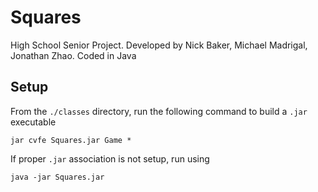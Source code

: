# Squares
 High School Senior Project. Developed by Nick Baker, Michael Madrigal, Jonathan Zhao. Coded in Java

## Setup
From the `./classes` directory, run the following command to build a `.jar` executable
```
jar cvfe Squares.jar Game *
```
If proper `.jar` association is not setup, run using
```
java -jar Squares.jar
```
